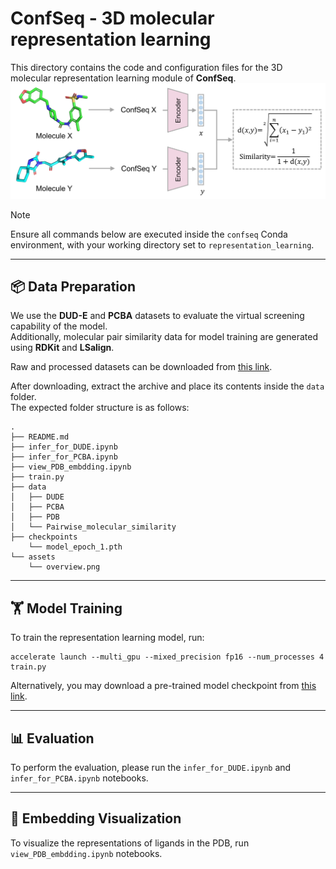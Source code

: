 # ConfSeq - 3D molecular representation learning

This directory contains the code and configuration files for the 3D molecular representation learning module of **ConfSeq**.
![Overview](./assets/overview.png)

> [!Note]
> Ensure all commands below are executed inside the `confseq` Conda environment, with your working directory set to `representation_learning`.

---
## 📦 Data Preparation

We use the **DUD-E** and **PCBA** datasets to evaluate the virtual screening capability of the model.  
Additionally, molecular pair similarity data for model training are generated using **RDKit** and **LSalign**.

Raw and processed datasets can be downloaded from [this link](https://1drv.ms/f/c/940c94b59e54c472/Ev9je1Q3Y2FMtL6tyvrDkgUBEMDUNuRlVFuydOPFM5mVNw?e=quBnOT).

After downloading, extract the archive and place its contents inside the `data` folder.  
The expected folder structure is as follows:

```
.
├── README.md
├── infer_for_DUDE.ipynb
├── infer_for_PCBA.ipynb
├── view_PDB_embdding.ipynb
├── train.py
├── data
│   ├── DUDE
│   ├── PCBA
│   ├── PDB
│   └── Pairwise_molecular_similarity
├── checkpoints
    └── model_epoch_1.pth
└── assets
    └── overview.png
```

---
## 🏋️ Model Training

To train the representation learning model, run:

```
accelerate launch --multi_gpu --mixed_precision fp16 --num_processes 4 train.py
```

Alternatively, you may download a pre-trained model checkpoint from [this link](https://1drv.ms/f/c/940c94b59e54c472/Esl0IQNq44BIneU_K80LCmMBA02BJcstSDygUk8vJfQQjw?e=ezX4tc).

---
## 📊 Evaluation

To perform the evaluation, please run the `infer_for_DUDE.ipynb` and `infer_for_PCBA.ipynb` notebooks.

---
## 🎨 Embedding Visualization
To visualize the representations of ligands in the PDB, run `view_PDB_embdding.ipynb` notebooks.

